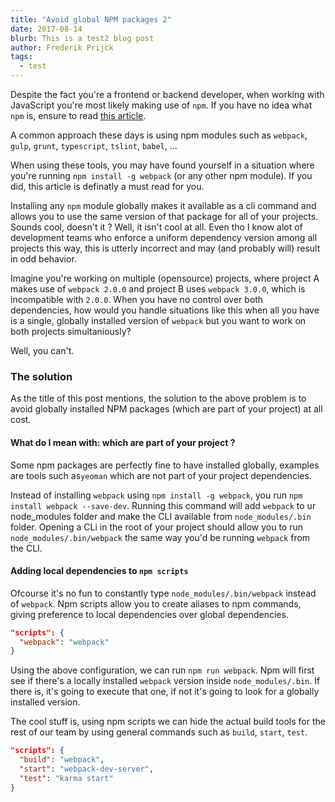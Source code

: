 ```yaml
---
title: "Avoid global NPM packages 2"
date: 2017-08-14
blurb: This is a test2 blog post
author: Frederik Prijck
tags:
  - test
---
```


Despite the fact you're a frontend or backend developer, when working with JavaScript you're most likely making use of `npm`. If you have no idea what `npm` is, ensure to read [this article](https://docs.npmjs.com/getting-started/what-is-npm]).

A common approach these days is using npm modules such as `webpack`, `gulp`, `grunt`, `typescript`, `tslint`, `babel`, ...

When using these tools, you may have found yourself in a situation where you're running `npm install -g webpack` (or any other npm module). If you did, this article is definatly a must read for you.

Installing any `npm` module globally makes it available as a cli command and allows you to use the same version of that package for all of your projects. Sounds cool, doesn't it ? Well, it isn't cool at all. 
Even tho I know alot of development teams who enforce a uniform dependency version among all projects this way, this is utterly incorrect and may (and probably will) result in odd behavior.

Imagine you're working on multiple (opensource) projects, where project A makes use of `webpack 2.0.0` and project B uses `webpack 3.0.0`, which is incompatible with `2.0.0`. When you have no control over both dependencies, how would you handle situations like this when all you have is a single, globally installed version of `webpack` but you want to work on both projects simultaniously?

Well, you can't.

### The solution

As the title of this post mentions, the solution to the above problem is to avoid globally installed NPM packages (which are part of your project) at all cost.

#### What do I mean with: which are part of your project ?
Some npm packages are perfectly fine to have installed globally, examples are tools such as`yeoman` which are not part of your project dependencies.

Instead of installing `webpack` using `npm install -g webpack`, you run `npm install webpack --save-dev`. Running this command will add `webpack` to ur node_modules folder and make the CLI available from `node_modules/.bin` folder. Opening a CLi in the root of your project should allow you to run `node_modules/.bin/webpack` the same way you'd be running `webpack` from the CLI.

#### Adding local dependencies to `npm scripts`

Ofcourse it's no fun to constantly type `node_modules/.bin/webpack` instead of `webpack`. Npm scripts allow you to create aliases to npm commands, giving preference to local dependencies over global dependencies.

```json
"scripts": {
  "webpack": "webpack"
}
```

Using the above configuration, we can run `npm run webpack`. Npm will first see if there's a locally installed `webpack` version inside `node_modules/.bin`. If there is, it's going to execute that one, if not it's going to look for a globally installed version.

The cool stuff is, using npm scripts we can hide the actual build tools for the rest of our team by using general commands such as `build`, `start`, `test`.

```json
"scripts": {
  "build": "webpack",
  "start": "webpack-dev-server",
  "test": "karma start"
}
```